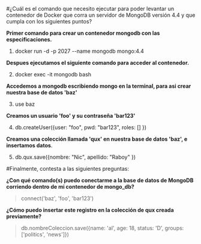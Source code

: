 #¿Cuál es el comando que necesito ejecutar para poder levantar un contenedor de Docker que corra un servidor de MongoDB versión 4.4 y que cumpla con los siguientes puntos?

**Primer comando para crear un contenedor mongodb con las especificaciones.**

1. docker run -d -p 2027 --name mongodb mongo:4.4

**Despues ejecutamos el siguiente comando para acceder al contenedor.**

2. docker exec -it mongodb bash

**Accedemos a mongodb escribiendo mongo en la terminal, para asi crear nuestra base de datos 'baz'**

3. use baz

**Creamos un usuario 'foo' y su contraseña 'bar123'**

4. db.createUser({user: "foo", pwd: "bar123", roles: [] })

**Creamos una colección llamada 'qux' en nuestra base de datos 'baz', e insertamos datos**.

5. db.qux.save({nombre: "Nic", apellido: "Raboy" })

#Finalmente, contesta a las siguientes preguntas:

**¿Con qué comando(s) puedo conectarme a la base de datos de MongoDB corriendo dentro de mi contenedor de mongo_db?**
>connect('baz', 'foo', 'bar123')

**¿Cómo puedo insertar este registro en la colección de qux creada previamente?**
>db.nombreColeccion.save({name: 'al', age: 18, status: 'D', groups: ['politics', 'news']})